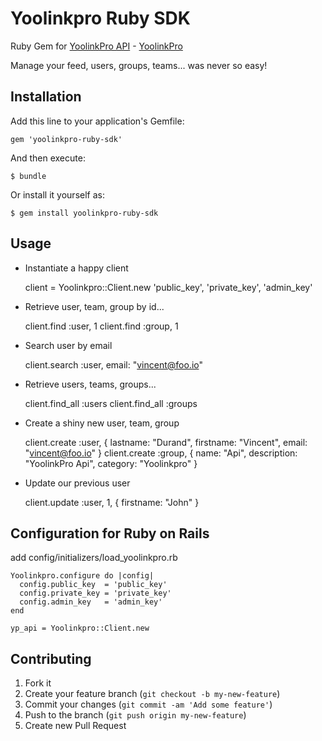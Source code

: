 # Yoolinkpro Ruby SDK

Ruby Gem for [YoolinkPro API](http://api.yoolinkpro.com) - [YoolinkPro](http://www.yoolinkpro.com)

Manage your feed, users, groups, teams... was never so easy!

## Installation

Add this line to your application's Gemfile:

    gem 'yoolinkpro-ruby-sdk'

And then execute:

    $ bundle

Or install it yourself as:

    $ gem install yoolinkpro-ruby-sdk

## Usage

* Instantiate a happy client

    client = Yoolinkpro::Client.new 'public_key', 'private_key', 'admin_key'

* Retrieve user, team, group by id...

    client.find :user, 1
    client.find :group, 1

* Search user by email

    client.search :user, email: "vincent@foo.io"

* Retrieve users, teams, groups...

    client.find_all :users
    client.find_all :groups

* Create a shiny new user, team, group

    client.create :user, { lastname: "Durand", firstname: "Vincent", email: "vincent@foo.io" }
    client.create :group, { name: "Api", description: "YoolinkPro Api", category: "Yoolinkpro" }

* Update our previous user

  client.update :user, 1, { firstname: "John" }

## Configuration for Ruby on Rails

add config/initializers/load_yoolinkpro.rb

    Yoolinkpro.configure do |config|
      config.public_key  = 'public_key'
      config.private_key = 'private_key'
      config.admin_key   = 'admin_key'
    end

    yp_api = Yoolinkpro::Client.new

## Contributing

1. Fork it
2. Create your feature branch (`git checkout -b my-new-feature`)
3. Commit your changes (`git commit -am 'Add some feature'`)
4. Push to the branch (`git push origin my-new-feature`)
5. Create new Pull Request
